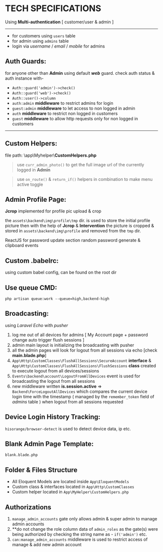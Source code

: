 # TECH SPECIFICATIONS #

Using **Multi-authentication** [ customer/user & admin ]

----------
- for  customers using `users` table
- for admin using `admins` table
- login via *username* / *email* / *mobile* for admins

## Auth Guards: ##
for anyone other than **Admin** using default ***web*** guard.
check auth status & auth instance with-



- `Auth::guard('admin')->check()` 
- `Auth::guard('web')->check()`
- `Auth::user()->column`
- `auth:admin` **middleware** to restrict admins for login
- `guest:admin` **middleware** to let access to non logged in admin
- `auth` **middleware** to restrict non logged in customers
- `guest` **middleware** to allow http requests only for non logged in customers



----------



## Custom Helpers: ##

file path: \app\Myhelper\\**CustomHelpers.php**

> use `curr_admin_photo()` to get the full image url of the currently logged in **Admin**


> use `on_route()` & `return_if()` helpers in combination to make menu active toggle



## Admin Profile Page: ##

**Jcrop** implemented for profile pic upload & crop <br>

the `assets\backend\img\profile\tmp` dir. is used to store the initial profile picture then with the help of **Jcrop** & **Intervention** the picture is cropped & stored in `assets\backend\img\profile` and removed from the `tmp` dir.

ReactJS for password update section random password generate & clipboard events

## Custom .babelrc: ##

using custom babel config, can be found on the root dir

## Use queue CMD: ##

    php artisan queue:work --queue=high,backend-high

## Broadcasting: ##

using *Laravel Echo* with *pusher* <br>

1. log me out of all devices for admins [ My Account page + password change auto trigger flush sessions ]
2. admin main layout is initializing the broadcasting with pusher
3. all the admin pages will look for logout from all sessions via echo [check **main.blade.php**]
4. `App\Http\CustomClasses\FlushAllSessions\SecureAccount` **interface** & `App\Http\CustomClasses\FlushAllSessions\FlushSessions` **class** created to execute logout from all devices/sessions
5. `Events\backend\account\LogoutFromAllDevices` event is used for broadcasting the logout from all sessions
6. new middleware written **is.session.active** => `Backend\ForceLogoutAllDevices` which compares the current device login time with the timestamp ( managed by the `remember_token` field of *admins* table ) when logout from all sessions requested

## Device Login History Tracking: ##
`hisorange/browser-detect` is used to detect device data, ip etc.


## Blank Admin Page Template: ##
    blank.blade.php

## Folder & Files Structure ##

- All Eloquent Models are located inside `App\EloquentModels`
- Custom class & interfaces located in `App\Http\CustomClasses`
- Custom helper located in `App\MyHelper\CustomHelpers.php`

## Authorizations ##

1. `manage_admin_accounts` gate only allows admin & super admin to manage admin accounts
2. **do not change the role column data of `admin_roles` as the gate(s) were being authorized by checking the string name as - `if('admin')` etc.
3. `can:manage_admin_accounts` middleware is used to restrict access of manage & add new admin account 
